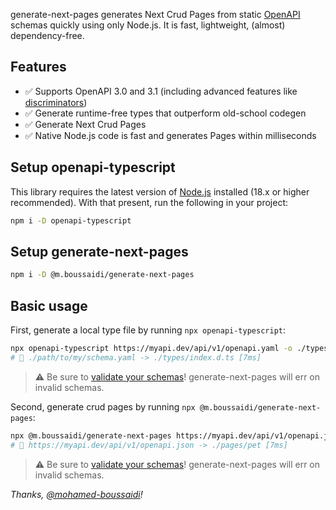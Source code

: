 generate-next-pages generates Next Crud Pages from static <a href="https://spec.openapis.org/oas/latest.html" target="_blank" rel="noopener noreferrer">OpenAPI</a> schemas quickly using only Node.js. It is fast, lightweight, (almost) dependency-free.

## Features

- ✅ Supports OpenAPI 3.0 and 3.1 (including advanced features like <a href="https://spec.openapis.org/oas/v3.1.0#discriminator-object" target="_blank" rel="noopener noreferrer">discriminators</a>)
- ✅ Generate runtime-free types that outperform old-school codegen
- ✅ Generate Next Crud Pages
- ✅ Native Node.js code is fast and generates Pages within milliseconds

## Setup openapi-typescript

This library requires the latest version of <a href="https://nodejs.org/en" target="_blank" rel="noopener noreferrer">Node.js</a> installed (18.x or higher recommended). With that present, run the following in your project:

```bash
npm i -D openapi-typescript
```


## Setup generate-next-pages


```bash
npm i -D @m.boussaidi/generate-next-pages
```

## Basic usage

First, generate a local type file by running `npx openapi-typescript`:

```bash
npx openapi-typescript https://myapi.dev/api/v1/openapi.yaml -o ./types/index.d.ts
# 🚀 ./path/to/my/schema.yaml -> ./types/index.d.ts [7ms]
```
> ⚠️ Be sure to <a href="https://redocly.com/docs/cli/commands/lint/" target="_blank" rel="noopener noreferrer">validate your schemas</a>! generate-next-pages will err on invalid schemas.


Second, generate crud pages by running `npx @m.boussaidi/generate-next-pages`:

```bash
npx @m.boussaidi/generate-next-pages https://myapi.dev/api/v1/openapi.json -r pet  -o ./
# 🚀 https://myapi.dev/api/v1/openapi.json -> ./pages/pet [7ms]
```

> ⚠️ Be sure to <a href="https://redocly.com/docs/cli/commands/lint/" target="_blank" rel="noopener noreferrer">validate your schemas</a>! generate-next-pages will err on invalid schemas.


_Thanks, [@mohamed-boussaidi](https://github.com/mohamed-boussaidi)!_
